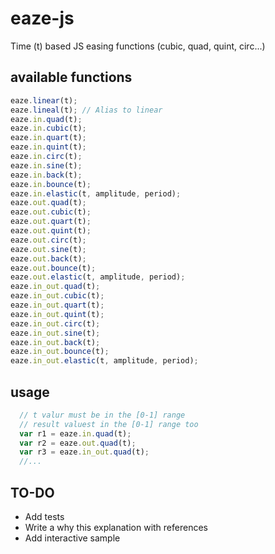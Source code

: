 # eaze-js
Time (t) based JS easing functions (cubic, quad, quint, circ...)

## available functions

````javascript
eaze.linear(t);
eaze.lineal(t); // Alias to linear
eaze.in.quad(t);
eaze.in.cubic(t);
eaze.in.quart(t);
eaze.in.quint(t);
eaze.in.circ(t);
eaze.in.sine(t);
eaze.in.back(t);
eaze.in.bounce(t);
eaze.in.elastic(t, amplitude, period);
eaze.out.quad(t);
eaze.out.cubic(t);
eaze.out.quart(t);
eaze.out.quint(t);
eaze.out.circ(t);
eaze.out.sine(t);
eaze.out.back(t);
eaze.out.bounce(t);
eaze.out.elastic(t, amplitude, period);
eaze.in_out.quad(t);
eaze.in_out.cubic(t);
eaze.in_out.quart(t);
eaze.in_out.quint(t);
eaze.in_out.circ(t);
eaze.in_out.sine(t);
eaze.in_out.back(t);
eaze.in_out.bounce(t);
eaze.in_out.elastic(t, amplitude, period);
````

## usage

````javascript
  // t valur must be in the [0-1] range
  // result valuest in the [0-1] range too
  var r1 = eaze.in.quad(t);
  var r2 = eaze.out.quad(t);
  var r3 = eaze.in_out.quad(t);
  //...
````

## TO-DO
- Add tests
- Write a why this explanation with references
- Add interactive sample
